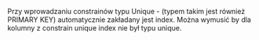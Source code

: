 Przy wprowadzaniu constrainów typu Unique - \(typem takim jest również PRIMARY KEY\) automatycznie zakładany jest index. Można wymusić by dla kolumny z constrain unique index nie był typu unique.

